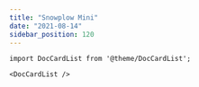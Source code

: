 ```yaml
---
title: "Snowplow Mini"
date: "2021-08-14"
sidebar_position: 120
---
```


```mdx-code-block
import DocCardList from '@theme/DocCardList';

<DocCardList />
```
